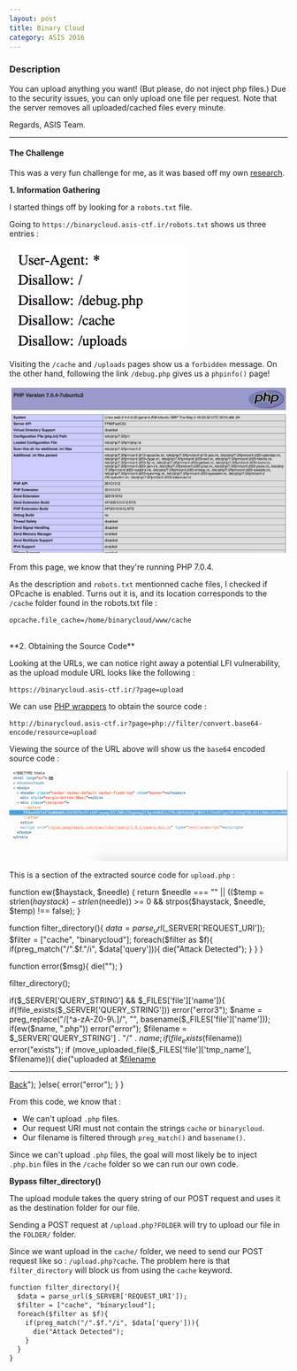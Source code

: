```yaml
---
layout: post
title: Binary Cloud
category: ASIS 2016
---
```


### Description
You can upload anything you want! (But please, do not inject php files.)
Due to the security issues, you can only upload one file per request.
Note that the server removes all uploaded/cached files every minute.

Regards,
ASIS Team.

---

#### The Challenge

This was a very fun challenge for me, as it was based off my own [research](http://blog.gosecure.ca/2016/04/27/binary-webshell-through-opcache-in-php-7/).

**1. Information Gathering**

I started things off by looking for a `robots.txt` file.

Going to `https://binarycloud.asis-ctf.ir/robots.txt` shows us three entries :

![robots](/assets/img/asis-2016/robots.png)

Visiting the `/cache` and `/uploads` pages show us a `forbidden` message.
On the other hand, following the link `/debug.php` gives us a `phpinfo()` page!

![phpinfo](/assets/img/asis-2016/phpinfo.png)

From this page, we know that they're running PHP 7.0.4.

As the description and `robots.txt` mentionned cache files, I checked if OPcache is enabled. Turns out it is, and its location corresponds to the `/cache` folder found in the robots.txt file :

    opcache.file_cache=/home/binarycloud/www/cache


<br/>
**2. Obtaining the Source Code**

Looking at the URLs, we can notice right away a potential LFI vulnerability, as the upload module URL looks like the following :

    https://binarycloud.asis-ctf.ir/?page=upload

We can use [PHP wrappers](http://php.net/manual/en/wrappers.php.php) to obtain the source code :

    http://binarycloud.asis-ctf.ir?page=php://filter/convert.base64-encode/resource=upload

Viewing the source of the URL above will show us the `base64` encoded source code :

![base64](/assets/img/asis-2016/base64.png)

This is a section of the extracted source code for `upload.php` :

  function ew($haystack, $needle) {
      return $needle === "" || (($temp = strlen($haystack) - strlen($needle)) >= 0 && strpos($haystack, $needle, $temp) !== false);
  }

  function filter_directory(){
    $data = parse_url($_SERVER['REQUEST_URI']);
    $filter = ["cache", "binarycloud"];
    foreach($filter as $f){
      if(preg_match("/".$f."/i", $data['query'])){
        die("Attack Detected");
      }
    }
  }

  function error($msg){
    die("<script>alert('$msg');history.go(-1);</script>");
  }

  filter_directory();

  if($_SERVER['QUERY_STRING'] && $_FILES['file']['name']){
    if(!file_exists($_SERVER['QUERY_STRING'])) error("error3");
    $name = preg_replace("/[^a-zA-Z0-9\.]/", "", basename($_FILES['file']['name']));
          if(ew($name, ".php")) error("error");
    $filename = $_SERVER['QUERY_STRING'] . "/" . $name;
    if(file_exists($filename)) error("exists");
    if (move_uploaded_file($_FILES['file']['tmp_name'], $filename)){
      die("uploaded at <a href=$filename>$filename</a><hr><a href='javascript:history.go(-1);'>Back</a>");
    }else{
      error("error");
    }
  }

From this code, we know that :

  - We can't upload `.php` files.
  - Our request URI must not contain the strings `cache` or `binarycloud`.
  - Our filename is filtered through `preg_match()` and `basename()`.

Since we can't upload `.php` files, the goal will most likely be to inject `.php.bin` files in the `/cache` folder so we can run our own code.

**Bypass filter_directory()**

The upload module takes the query string of our POST request and uses it as the destination folder for our file.

Sending a POST request at `/upload.php?FOLDER` will try to upload our file in the `FOLDER/` folder.

Since we want upload in the `cache/` folder, we need to send our POST request like so : `/upload.php?cache`.
The problem here is that `filter_directory` will block us from using the `cache` keyword.

    function filter_directory(){
      $data = parse_url($_SERVER['REQUEST_URI']);
      $filter = ["cache", "binarycloud"];
      foreach($filter as $f){
        if(preg_match("/".$f."/i", $data['query'])){
          die("Attack Detected");
        }
      }
    }


